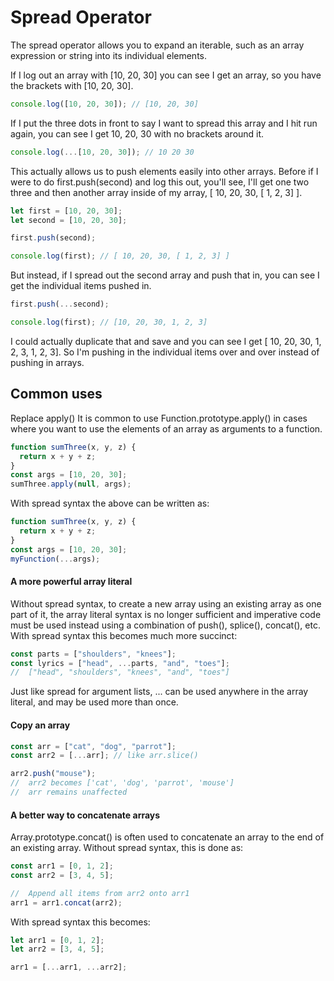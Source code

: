 # Spread Operator

The spread operator allows you to expand an iterable, such as an array expression or string into its individual elements.

If I log out an array with [10, 20, 30] you can see I get an array, so you have the brackets with [10, 20, 30].

```javascript
console.log([10, 20, 30]); // [10, 20, 30]
```

If I put the three dots in front to say I want to spread this array and I hit run again, you can see I get 10, 20, 30 with no brackets around it.

```javascript
console.log(...[10, 20, 30]); // 10 20 30
```

This actually allows us to push elements easily into other arrays. Before if I were to do first.push(second) and log this out, you'll see, I'll get one two three and then another array inside of my array, [ 10, 20, 30, [ 1, 2, 3] ].

```javascript
let first = [10, 20, 30];
let second = [10, 20, 30];

first.push(second);

console.log(first); // [ 10, 20, 30, [ 1, 2, 3] ]
```

But instead, if I spread out the second array and push that in, you can see I get the individual items pushed in.

```javascript
first.push(...second);

console.log(first); // [10, 20, 30, 1, 2, 3]
```

I could actually duplicate that and save and you can see I get [ 10, 20, 30, 1, 2, 3, 1, 2, 3]. So I'm pushing in the individual items over and over instead of pushing in arrays.

## Common uses

Replace apply()
It is common to use Function.prototype.apply() in cases where you want to use the elements of an array as arguments to a function.

```js
function sumThree(x, y, z) {
  return x + y + z;
}
const args = [10, 20, 30];
sumThree.apply(null, args);
```

With spread syntax the above can be written as:

```js
function sumThree(x, y, z) {
  return x + y + z;
}
const args = [10, 20, 30];
myFunction(...args);
```

#### A more powerful array literal

Without spread syntax, to create a new array using an existing array as one part of it, the array literal syntax is no longer sufficient and imperative code must be used instead using a combination of push(), splice(), concat(), etc. With spread syntax this becomes much more succinct:

```js
const parts = ["shoulders", "knees"];
const lyrics = ["head", ...parts, "and", "toes"];
//  ["head", "shoulders", "knees", "and", "toes"]
```

Just like spread for argument lists, ... can be used anywhere in the array literal, and may be used more than once.

#### Copy an array

```js
const arr = ["cat", "dog", "parrot"];
const arr2 = [...arr]; // like arr.slice()

arr2.push("mouse");
//  arr2 becomes ['cat', 'dog', 'parrot', 'mouse']
//  arr remains unaffected
```

#### A better way to concatenate arrays

Array.prototype.concat() is often used to concatenate an array to the end of an existing array. Without spread syntax, this is done as:

```js
const arr1 = [0, 1, 2];
const arr2 = [3, 4, 5];

//  Append all items from arr2 onto arr1
arr1 = arr1.concat(arr2);
```

With spread syntax this becomes:

```js
let arr1 = [0, 1, 2];
let arr2 = [3, 4, 5];

arr1 = [...arr1, ...arr2];
```
